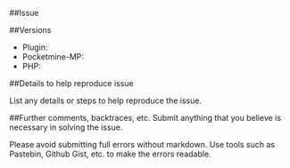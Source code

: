 ##Issue

##Versions

- Plugin:
- Pocketmine-MP:
- PHP:

##Details to help reproduce issue

List any details or steps to help reproduce the issue.

##Further comments, backtraces, etc.
Submit anything that you believe is necessary in solving the issue.

Please avoid submitting full errors without markdown. Use tools
such as Pastebin, Github Gist, etc. to make the errors readable. 